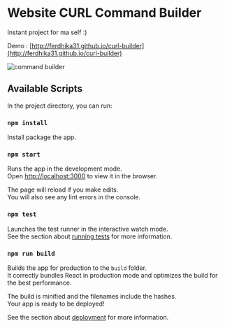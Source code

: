 # Website CURL Command Builder
Instant project for ma self :)

Demo : [http://ferdhika31.github.io/curl-builder](http://ferdhika31.github.io/curl-builder)

![command builder](https://user-images.githubusercontent.com/8111407/96551463-89446c80-12dc-11eb-8d72-6288dfe451c9.PNG)

## Available Scripts

In the project directory, you can run:

### `npm install`

Install package the app.

### `npm start`

Runs the app in the development mode.<br />
Open [http://localhost:3000](http://localhost:3000) to view it in the browser.

The page will reload if you make edits.<br />
You will also see any lint errors in the console.

### `npm test`

Launches the test runner in the interactive watch mode.<br />
See the section about [running tests](https://facebook.github.io/create-react-app/docs/running-tests) for more information.

### `npm run build`

Builds the app for production to the `build` folder.<br />
It correctly bundles React in production mode and optimizes the build for the best performance.

The build is minified and the filenames include the hashes.<br />
Your app is ready to be deployed!

See the section about [deployment](https://facebook.github.io/create-react-app/docs/deployment) for more information.